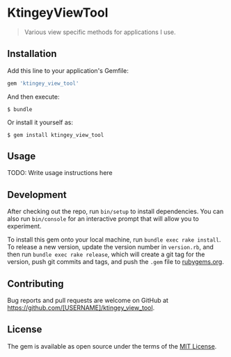 # KtingeyViewTool

> Various view specific methods for applications I use.

## Installation

Add this line to your application's Gemfile:

```ruby
gem 'ktingey_view_tool'
```

And then execute:

    $ bundle

Or install it yourself as:

    $ gem install ktingey_view_tool

## Usage

TODO: Write usage instructions here

## Development

After checking out the repo, run `bin/setup` to install dependencies. You can also run `bin/console` for an interactive prompt that will allow you to experiment.

To install this gem onto your local machine, run `bundle exec rake install`. To release a new version, update the version number in `version.rb`, and then run `bundle exec rake release`, which will create a git tag for the version, push git commits and tags, and push the `.gem` file to [rubygems.org](https://rubygems.org).

## Contributing

Bug reports and pull requests are welcome on GitHub at https://github.com/[USERNAME]/ktingey_view_tool.


## License

The gem is available as open source under the terms of the [MIT License](http://opensource.org/licenses/MIT).

